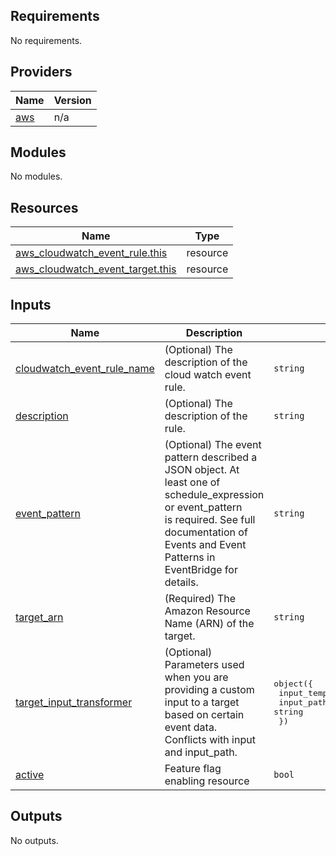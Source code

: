 ## Requirements

No requirements.

## Providers

| Name | Version |
|------|---------|
| <a name="provider_aws"></a> [aws](#provider\_aws) | n/a |

## Modules

No modules.

## Resources

| Name | Type |
|------|------|
| [aws_cloudwatch_event_rule.this](https://registry.terraform.io/providers/hashicorp/aws/latest/docs/resources/cloudwatch_event_rule) | resource |
| [aws_cloudwatch_event_target.this](https://registry.terraform.io/providers/hashicorp/aws/latest/docs/resources/cloudwatch_event_target) | resource |

## Inputs

| Name | Description | Type | Default | Required |
|------|-------------|------|---------|:--------:|
| <a name="input_cloudwatch_event_rule_name"></a> [cloudwatch\_event\_rule\_name](#input\_cloudwatch\_event\_rule\_name) | (Optional) The description of the cloud watch event rule. | `string` | n/a | yes |
| <a name="input_description"></a> [description](#input\_description) | (Optional) The description of the rule. | `string` | n/a | yes |
| <a name="input_event_pattern"></a> [event\_pattern](#input\_event\_pattern) | (Optional) The event pattern described a JSON object. At least one of schedule\_expression or event\_pattern<br>is required. See full documentation of Events and Event Patterns in EventBridge for details. | `string` | n/a | yes |
| <a name="input_target_arn"></a> [target\_arn](#input\_target\_arn) | (Required) The Amazon Resource Name (ARN) of the target. | `string` | n/a | yes |
| <a name="input_target_input_transformer"></a> [target\_input\_transformer](#input\_target\_input\_transformer) | (Optional) Parameters used when you are providing a custom input to a target based on certain event data.<br>Conflicts with input and input\_path. | <pre>object({<br>    input_template = map(string)<br>    input_paths    = string<br>  })</pre> | n/a | yes |
| <a name="input_active"></a> [active](#input\_active) | Feature flag enabling resource | `bool` | `false` | no |

## Outputs

No outputs.
